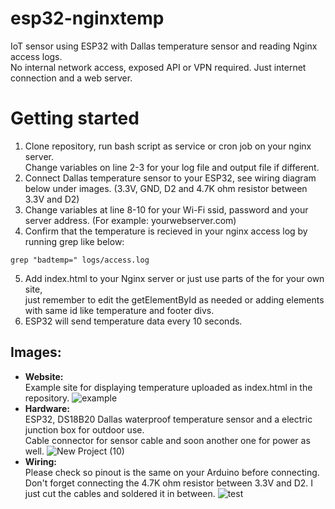 # esp32-nginxtemp
IoT sensor using ESP32 with Dallas temperature sensor and reading Nginx access logs.  
No internal network access, exposed API or VPN required. Just internet connection and a web server.

# Getting started
1. Clone repository, run bash script as service or cron job on your nginx server.  
Change variables on line 2-3 for your log file and output file if different.
2. Connect Dallas temperature sensor to your ESP32, see wiring diagram below under images. (3.3V, GND, D2 and 4.7K ohm resistor between 3.3V and D2)
3. Change variables at line 8-10 for your Wi-Fi ssid, password and your server address. (For example: yourwebserver.com)
4. Confirm that the temperature is recieved in your nginx access log by running grep like below:
````
grep "badtemp=" logs/access.log
````
5. Add index.html to your Nginx server or just use parts of the <script></script> for your own site,  
just remember to edit the getElementById as needed or adding elements with same id like temperature and footer divs.
6. ESP32 will send temperature data every 10 seconds.

## Images:
- **Website:**  
Example site for displaying temperature uploaded as index.html in the repository.
![example](https://github.com/user-attachments/assets/2b0d75cf-b3ae-482d-8584-b52aef73b36a)
- **Hardware:**  
ESP32, DS18B20 Dallas waterproof temperature sensor and a electric junction box for outdoor use.  
Cable connector for sensor cable and soon another one for power as well.
![New Project (10)](https://github.com/user-attachments/assets/7070934d-0c15-4341-a849-02a82ba061e7)  
- **Wiring:**  
Please check so pinout is the same on your Arduino before connecting.
Don't forget connecting the 4.7K ohm resistor between 3.3V and D2. I just cut the cables and soldered it in between.
![test](https://github.com/user-attachments/assets/2d71e6e5-caaa-49bf-95a8-22ba4aa8fa5c)
